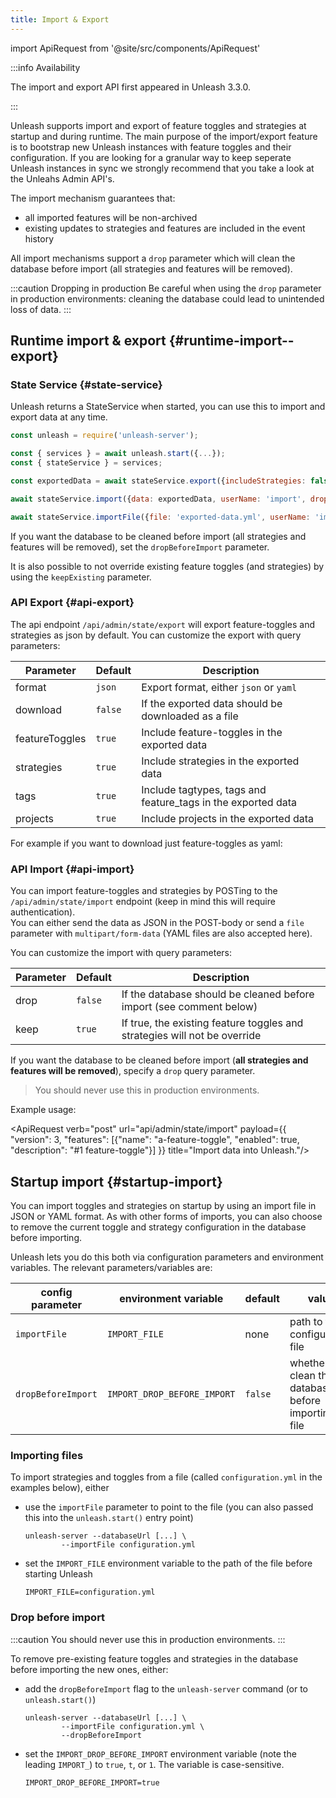 ```yaml
---
title: Import & Export
---
```

import ApiRequest from '@site/src/components/ApiRequest'

:::info Availability

The import and export API first appeared in Unleash 3.3.0.

:::

Unleash supports import and export of feature toggles and strategies at startup and during runtime. The main purpose of the import/export feature is to bootstrap new Unleash instances with feature toggles and their configuration. If you are looking for a granular way to keep seperate Unleash instances in sync we strongly recommend that you take a look at the Unleahs Admin API's.

The import mechanism guarantees that:
- all imported features will be non-archived
- existing updates to strategies and features are included in the event history

All import mechanisms support a `drop` parameter which will clean the database before import (all strategies and features will be removed).

:::caution Dropping in production
Be careful when using the `drop` parameter in production environments: cleaning the database could lead to unintended loss of data.
:::

## Runtime import & export {#runtime-import--export}

### State Service {#state-service}

Unleash returns a StateService when started, you can use this to import and export data at any time.

```javascript
const unleash = require('unleash-server');

const { services } = await unleash.start({...});
const { stateService } = services;

const exportedData = await stateService.export({includeStrategies: false, includeFeatureToggles: true, includeTags: true, includeProjects: true});

await stateService.import({data: exportedData, userName: 'import', dropBeforeImport: false});

await stateService.importFile({file: 'exported-data.yml', userName: 'import', dropBeforeImport: true})
```

If you want the database to be cleaned before import (all strategies and features will be removed), set the `dropBeforeImport` parameter.

It is also possible to not override existing feature toggles (and strategies) by using the `keepExisting` parameter.

### API Export {#api-export}

The api endpoint `/api/admin/state/export` will export feature-toggles and strategies as json by default.
You can customize the export with query parameters:

| Parameter | Default | Description |
| --- | --- | --- |
| format | `json` | Export format, either `json` or `yaml` |
| download | `false` | If the exported data should be downloaded as a file |
| featureToggles | `true` | Include feature-toggles in the exported data |
| strategies | `true` | Include strategies in the exported data |
| tags | `true` | Include tagtypes, tags and feature_tags in the exported data |
| projects | `true` | Include projects in the exported data |

For example if you want to download just feature-toggles as yaml:

<ApiRequest verb="get" url="api/admin/state/export?format=yaml&featureToggles=1&strategies=0&tags=0&projects=0&download=1" title="Export features (and nothing else) as YAML."/>

### API Import {#api-import}

You can import feature-toggles and strategies by POSTing to the `/api/admin/state/import` endpoint (keep in mind this will require authentication).\
You can either send the data as JSON in the POST-body or send a `file` parameter with `multipart/form-data` (YAML files are also accepted here).

You can customize the import with query parameters:

| Parameter | Default | Description |
| --- | --- | --- |
| drop | `false` | If the database should be cleaned before import (see comment below) |
| keep | `true` | If true, the existing feature toggles and strategies will not be override |

If you want the database to be cleaned before import (**all strategies and features will be removed**), specify a `drop` query parameter.

> You should never use this in production environments.

Example usage:

<ApiRequest verb="post" url="api/admin/state/import" payload={{ "version": 3, "features": [{"name": "a-feature-toggle", "enabled": true, "description": "#1 feature-toggle"}] }} title="Import data into Unleash."/>

## Startup import {#startup-import}

You can import toggles and strategies on startup by using an import file in JSON or YAML format. As with other forms of imports, you can also choose to remove the current toggle and strategy configuration in the database before importing.

Unleash lets you do this both via configuration parameters and environment variables. The relevant parameters/variables are:

| config parameter   | environment variable        | default | value                                                   |
|--------------------|-----------------------------|---------|---------------------------------------------------------|
| `importFile`       | `IMPORT_FILE`               | none    | path to the configuration file                          |
| `dropBeforeImport` | `IMPORT_DROP_BEFORE_IMPORT` | `false` | whether to clean the database before importing the file |

### Importing files

To import strategies and toggles from a file (called `configuration.yml` in the examples below), either
- use the `importFile` parameter to point to the file (you can also passed this into the `unleash.start()` entry point)
   ``` shell
   unleash-server --databaseUrl [...] \
   	       --importFile configuration.yml
   ```

- set the `IMPORT_FILE` environment variable to the path of the file before starting Unleash

   ``` shell
   IMPORT_FILE=configuration.yml
   ```

### Drop before import
:::caution
You should never use this in production environments.
:::

To remove pre-existing feature toggles and strategies in the database before importing the new ones, either:
- add the `dropBeforeImport` flag to the `unleash-server` command (or to `unleash.start()`)
   ``` shell
   unleash-server --databaseUrl [...] \
   	       --importFile configuration.yml \
   	       --dropBeforeImport
   ```
- set the `IMPORT_DROP_BEFORE_IMPORT` environment variable (note the leading `IMPORT_`) to `true`, `t`, or `1`. The variable is case-sensitive.

   ``` shell
   IMPORT_DROP_BEFORE_IMPORT=true
   ```
